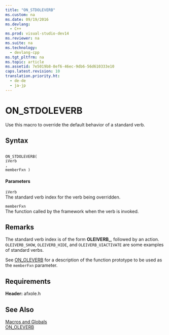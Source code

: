 ```yaml
---
title: "ON_STDOLEVERB"
ms.custom: na
ms.date: 09/19/2016
ms.devlang: 
  - C++
ms.prod: visual-studio-dev14
ms.reviewer: na
ms.suite: na
ms.technology: 
  - devlang-cpp
ms.tgt_pltfrm: na
ms.topic: article
ms.assetid: 7e5019b8-8ef6-46ec-9db6-56d610333e10
caps.latest.revision: 10
translation.priority.ht: 
  - de-de
  - ja-jp
---
```

# ON_STDOLEVERB
Use this macro to override the default behavior of a standard verb.  
  
## Syntax  
  
```  
  
ON_STDOLEVERB(  
iVerb  
,   
memberFxn )  
```  
  
#### Parameters  
 `iVerb`  
 The standard verb index for the verb being overridden.  
  
 `memberFxn`  
 The function called by the framework when the verb is invoked.  
  
## Remarks  
 The standard verb index is of the form **OLEIVERB_**, followed by an action. `OLEIVERB_SHOW`, `OLEIVERB_HIDE`, and `OLEIVERB_UIACTIVATE` are some examples of standard verbs.  
  
 See [ON_OLEVERB](../vs140/ON_OLEVERB.md) for a description of the function prototype to be used as the `memberFxn` parameter.  
  
## Requirements  
 **Header:** afxole.h  
  
## See Also  
 [Macros and Globals](../vs140/MFC-Macros-and-Globals.md)   
 [ON_OLEVERB](../vs140/ON_OLEVERB.md)